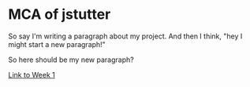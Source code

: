 # MCA of jstutter

So say I'm writing a paragraph about my project. And then I think, "hey I might start a new paragraph!"

So here should be my new paragraph?

[Link to Week 1](week1)
